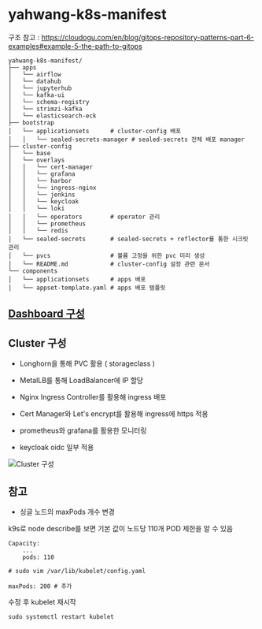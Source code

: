 # yahwang-k8s-manifest

구조 참고 : https://cloudogu.com/en/blog/gitops-repository-patterns-part-6-examples#example-5-the-path-to-gitops

```
yahwang-k8s-manifest/
├── apps   
│   └── airflow
│   └── datahub
│   └── jupyterhub
│   └── kafka-ui
│   └── schema-registry
│   └── strimzi-kafka
│   └── elasticsearch-eck
├── bootstrap
│   └── applicationsets      # cluster-config 배포
│   │   └── sealed-secrets-manager # sealed-secrets 전체 배포 manager
├── cluster-config
│   └── base
│   └── overlays
│   │   └── cert-manager
│   │   └── grafana
│   │   └── harbor
│   │   └── ingress-nginx
│   │   └── jenkins
│   │   └── keycloak
│   │   └── loki
│   │   └── operators        # operator 관리
│   │   └── prometheus
│   │   └── redis
│   └── sealed-secrets       # sealed-secrets + reflector를 통한 시크릿 관리
│   └── pvcs                 # 볼륨 고정을 위한 pvc 미리 생성
│   └── README.md            # cluster-config 설정 관련 문서
└── components
│   └── applicationsets      # apps 배포
│   └── appset-template.yaml # apps 배포 템플릿
```

## [Dashboard 구성](https://github.com/yahwang/yahwang-k8s-manifest/blob/main/Dashboard.md)

## Cluster 구성

- Longhorn을 통해 PVC 활용 ( storageclass )

- MetalLB를 통해 LoadBalancer에 IP 할당

- Nginx Ingress Controller를 활용해 ingress 배포

- Cert Manager와 Let's encrypt를 활용해 ingress에 https 적용

- prometheus와 grafana를 활용한 모니터링

- keycloak oidc 일부 적용

![Cluster 구성](https://drive.google.com/uc?export=view&id=1OV9Pfna_z3KyK1pZ4VpERXu6DV26YRbF)

## 참고

- 싱글 노드의 maxPods 개수 변경

k9s로 node describe를 보면 기본 값이 노드당 110개 POD 제한을 알 수 있음

```
Capacity:
    ...
    pods: 110
```

```
# sudo vim /var/lib/kubelet/config.yaml

maxPods: 200 # 추가
```

수정 후 kubelet 재시작

```
sudo systemctl restart kubelet
```


